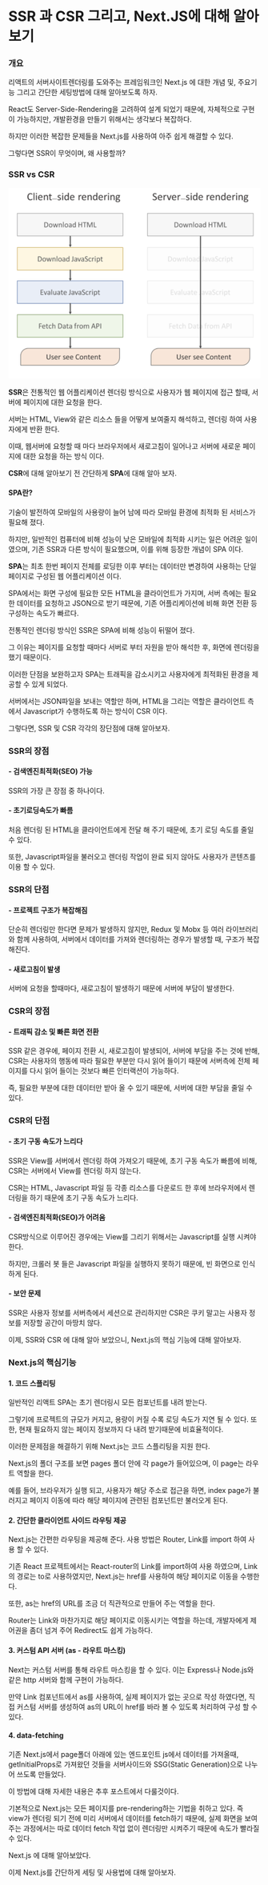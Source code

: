 # SSR 과 CSR 그리고, Next.JS에 대해 알아보기

### 개요

리액트의 서버사이트렌더링를 도와주는 프레임워크인 Next.js 에 대한 개념 및, 주요기능 그리고 간단한 세팅방법에 대해 알아보도록 하자.

React도 Server-Side-Rendering을 고려하여 설계 되었기 때문에, 자체적으로 구현이 가능하지만, 개발환경을 만들기 위해서는 생각보다 복잡하다.

하지만 이러한 복잡한 문제들을 Next.js를 사용하여 아주 쉽게 해결할 수 있다.

그렇다면 SSR이 무엇이며, 왜 사용할까?

### SSR vs CSR

![image](./images/image1.png)

**SSR**은 전통적인 웹 어플리케이션 렌더링 방식으로 사용자가 웹 페이지에 접근 할때, 서버에 페이지에 대한 요청을 한다.

서버는 HTML, View와 같은 리소스 들을 어떻게 보여줄지 해석하고, 렌더링 하여 사용자에게 반환 한다.

이때, 웹서버에 요청할 때 마다 브라우저에서 새로고침이 일어나고 서버에 새로운 페이지에 대한 요청을 하는 방식 이다.

**CSR**에 대해 알아보기 전 간단하게 **SPA**에 대해 알아 보자.

#### SPA란?

기술이 발전하여 모바일의 사용량이 늘어 남에 따라 모바일 환경에 최적화 된 서비스가 필요해 졌다.

하지만, 일반적인 컴퓨터에 비해 성능이 낮은 모바일에 최적화 시키는 일은 어려운 일이였으며, 기존 SSR과 다른 방식이 필요했으며, 이를 위해 등장한 개념이 SPA 이다.

**SPA**는 최초 한번 페이지 전체를 로딩한 이후 부터는 데이터만 변경하여 사용하는 단일 페이지로 구성된 웹 어플리케이션 이다.

SPA에서는 화면 구성에 필요한 모든 HTML을 클라이언트가 가지며, 서버 측에는 필요한 데이터를 요청하고 JSON으로 받기 때문에, 기존 어플리케이션에 비해 화면 전환 등 구성하는 속도가 빠르다.

전통적인 렌더링 방식인 SSR은 SPA에 비해 성능이 뒤떨어 졌다.

그 이유는 페이지를 요청할 때마다 서버로 부터 자원을 받아 해석한 후, 화면에 렌더링을 했기 때문이다.

이러한 단점을 보완하고자 SPA는 트래픽을 감소시키고 사용자에게 최적화된 환경을 제공할 수 있게 되었다.

서버에서는 JSON파일을 보내는 역할만 하며, HTML을 그리는 역할은 클라이언트 측에서 Javascript가 수행하도록 하는 방식이 CSR 이다.

그렇다면, SSR 및 CSR 각각의 장단점에 대해 알아보자.

### SSR의 장점

#### - 검색엔진최적화(SEO) 가능

SSR의 가장 큰 장점 중 하나이다.

#### - 초기로딩속도가 빠름

처음 렌더링 된 HTML을 클라이언트에게 전달 해 주기 때문에, 초기 로딩 속도를 줄일 수 있다.

또한, Javascript파일을 불러오고 렌더링 작업이 완료 되지 않아도 사용자가 콘텐츠를 이용 할 수 있다.

### SSR의 단점

#### - 프로젝트 구조가 복잡해짐

단순히 렌더링만 한다면 문제가 발생하지 않지만, Redux 및 Mobx 등 여러 라이브러리와 함께 사용하여, 서버에서 데이터를 가져와 렌더링하는 경우가 발생할 때, 구조가 복잡해진다.

#### - 새로고침이 발생

서버에 요청을 할때마다, 새로고침이 발생하기 때문에 서버에 부담이 발생한다.

### CSR의 장점

#### - 트래픽 감소 및 빠른 화면 전환

SSR 같은 경우에, 페이지 전환 시, 새로고침이 발생되어, 서버에 부담을 주는 것에 반해, CSR는 사용자의 행동에 따라 필요한 부분만 다시 읽어 들이기 때문에 서버측에 전체 페이지를 다시 읽어 들이는 것보다 빠른 인터랙션이 가능하다.

즉, 필요한 부분에 대한 데이터만 받아 올 수 있기 때문에, 서버에 대한 부담을 줄일 수 있다.

### CSR의 단점

#### - 초기 구동 속도가 느리다

SSR은 View를 서버에서 렌더링 하여 가져오기 때문에, 초기 구동 속도가 빠름에 비해, CSR는 서버에서 View를 렌더링 하지 않는다.

CSR는 HTML, Javascript 파일 등 각종 리소스를 다운로드 한 후에 브라우저에서 렌더링을 하기 때문에 초기 구동 속도가 느리다.

#### - 검색엔진최적화(SEO)가 어려움

CSR방식으로 이루어진 경우에는 View를 그리기 위해서는 Javascript를 실행 시켜야 한다.

하지만, 크롤러 봇 들은 Javascript 파일을 실행하지 못하기 때문에, 빈 화면으로 인식하게 된다.

#### - 보안 문제

SSR은 사용자 정보를 서버측에서 세션으로 관리하지만 CSR은 쿠키 말고는 사용자 정보를 저장할 공간이 마땅치 않다.

이제, SSR와 CSR 에 대해 알아 보았으니, Next.js의 핵심 기능에 대해 알아보자.

### Next.js의 핵심기능

#### 1. 코드 스플리팅

일반적인 리액트 SPA는 초기 렌더링시 모든 컴포넌트를 내려 받는다.

그렇기에 프로젝트의 규모가 커지고, 용량이 커질 수록 로딩 속도가 지연 될 수 있다. 또한, 현재 필요하지 않는 페이지 정보까지 다 내려 받기때문에 비효율적이다.

이러한 문제점을 해결하기 위해 Next.js는 코드 스플리팅을 지원 한다.

Next.js의 폴더 구조를 보면 pages 폴더 안에 각 page가 들어있으며, 이 page는 라우트 역할을 한다.

예를 들어, 브라우저가 실행 되고, 사용자가 해당 주소로 접근을 하면, index page가 불러지고 페이지 이동에 따라 해당 페이지에 관련된 컴포넌트만 불러오게 된다.

#### 2. 간단한 클라이언트 사이드 라우팅 제공

Next.js는 간편한 라우팅을 제공해 준다. 사용 방법은 Router, Link를 import 하여 사용 할 수 있다.

기존 React 프로젝트에서는 React-router의 Link를 import하여 사용 하였으며, Link의 경로는 to로 사용하였지만, Next.js는 href를 사용하여 해당 페이지로 이동을 수행한다.

또한, as는 href의 URL를 조금 더 직관적으로 만들어 주는 역할을 한다.

Router는 Link와 마찬가지로 해당 페이지로 이동시키는 역할을 하는데, 개발자에게 제어권을 좀더 넘겨 주어 Redirect도 쉽게 가능하다.

#### 3. 커스텀 API 서버 (as - 라우트 마스킹)

Next는 커스텀 서버를 통해 라우트 마스킹을 할 수 있다.
이는 Express나 Node.js와 같은 http 서버와 함께 구현이 가능하다.

만약 Link 컴포넌트에서 as를 사용하여, 실제 페이지가 없는 곳으로 작성 하였다면, 직접 커스텀 서버를 생성하여 as의 URL이 href를 바라 볼 수 있도록 처리하여 구성 할 수 있다.

#### 4. data-fetching

기존 Next.js에서 page폴더 아래에 있는 엔드포인트 js에서 데이터를 가져올때, getInitialProps로 가져왔던 것들을 서버사이드와 SSG(Static Generation)으로 나누어 쓰도록 만들었다.

이 방법에 대해 자세한 내용은 추후 포스트에서 다룰것이다.

기본적으로 Next.js는 모든 페이지를 pre-rendering하는 기법을 취하고 있다. 즉 view가 렌더링 되기 전에 미리 서버에서 데이터를 fetch하기 때문에, 실제 화면을 보여주는 과정에서는 따로 데이터 fetch 작업 없이 렌더링만 시켜주기 때문에 속도가 빨라질 수 있다.

Next.js 에 대해 알아보았다.

이제 Next.js를 간단하게 세팅 및 사용법에 대해 알아보자.
